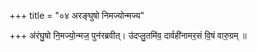 +++
title = "०४ अरङ्घुषो निमज्योन्मज्य"

+++
अ॑रंघु॒षो नि॒मज्यो॒न्मज॒ पुन॑रब्रवीत्। उ॑दप्लु॒तमि॑व॒ दार्वही॑नामर॒सं वि॒षं वारु॒ग्रम् ॥